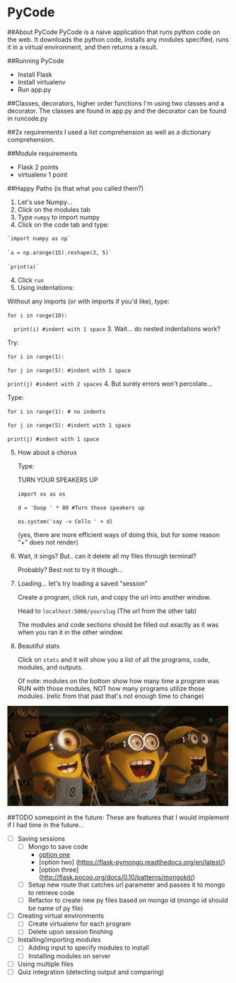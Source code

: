 # PyCode

##About PyCode
PyCode is a naive application that runs python code on the web. It downloads the python code, installs any
modules specified, runs it in a virtual environment, and then returns a result.

##Running PyCode
- Install Flask
- Install virtualenv
- Run app.py

##Classes, decorators, higher order functions
I'm using two classes and a decorator. The classes are found in app.py and the decorator can be found in runcode.py

##2x requirements
I used a list comprehension as well as a dictionary comprehension.

##Module requirements
- Flask 2 points
- virtualenv 1 point

##Happy Paths (is that what you called them?)
1. Let's use Numpy...
  1. Click on the modules tab
  2. Type `numpy` to import numpy
  3. Click on the code tab and type:
    
    `import numpy as np`
    
    `a = np.arange(15).reshape(3, 5)`
    
    `print(a)`
  
  4. Click `run`
2. Using indentations:
  
  Without any imports (or with imports if you'd like), type:
  
  `for i in range(10):`
    
  `  print(i) #indent with 1 space`
3. Wait... do nested indentations work?

  Try:
  
  `for i in range(1):`
   
  `for j in range(5): #indent with 1 space`
    
  `print(j) #indent with 2 spaces`
4. But surely errors won't percolate...
  
  Type:
    
  `for i in range(1): # no indents`
     
  `for j in range(5): #indent with 1 space`
      
  `print(j) #indent with 1 space`

5. How about a chorus

    Type:

    TURN YOUR SPEAKERS UP

    `import os as os`

    `d = 'Doop ' * 80 #Turn those speakers up`

    `os.system('say -v Cello ' + d)`

    (yes, there are more efficient ways of doing this, but for some reason "+" does not render)

6. Wait, it sings? But.. can it delete all my files through terminal?

    Probably? Best not to try it though...

7. Loading... let's try loading a saved "session"

    Create a program, click run, and copy the url into another window. 

    Head to `localhost:5000/yourslug` (The url from the other tab)

    The modules and code sections should be filled out exactly as it was when you ran it in the other window.

8. Beautiful stats

    Click on `stats` and it will show you a list of all the programs, code, modules, and outputs.

    Of note: modules on the bottom show how many time a program was RUN with those modules,
    NOT how many programs utilize those modules. (relic from that past that's not enough time to change)


![alt tag](./minions.gif)

##TODO somepoint in the future:
These are features that I would implement if I had time in the future...
- [ ] Saving sessions
  - [ ] Mongo to save code
    - [option one](https://docs.mongodb.org/ecosystem/tutorial/write-a-tumblelog-application-with-flask-mongoengine/)
    - [option two] (https://flask-pymongo.readthedocs.org/en/latest/)
    - [option three] (http://flask.pocoo.org/docs/0.10/patterns/mongokit/)
  - [ ] Setup new route that catches url parameter and passes it to mongo to retrieve code
  - [ ] Refactor to create new py files based on mongo id (mongo id should be name of py file)
- [ ] Creating virtual environments
  - [ ] Create virtualenv for each program
  - [ ] Delete upon session finshing
- [ ] Installing/importing modules
  - [ ] Adding input to specify modules to install
  - [ ] Installing modules on server
- [ ] Using multiple files
- [ ] Quiz integration (detecting output and comparing)

